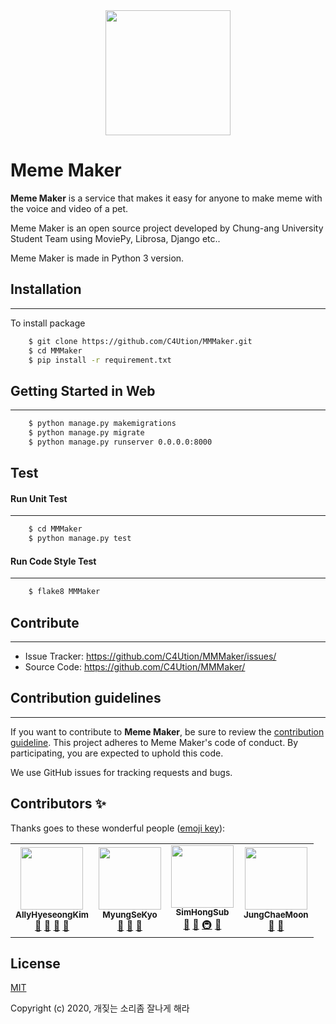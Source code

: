 
<div>
<center>
<img width='200' src="https://avatars0.githubusercontent.com/u/62428937?s=400&u=4f8bd917f4a9ecee79d9ff8fb99d1d0e30db7dbf&v=4">
</center>
</div>

# Meme Maker

**Meme Maker** is a service that makes it easy for anyone to make meme with the voice and video of a pet.

Meme Maker is an open source project developed by Chung-ang University Student Team using MoviePy, Librosa, Django etc..

Meme Maker is made in Python 3 version.

## Installation

---------------
To install package
```bash
    $ git clone https://github.com/C4Ution/MMMaker.git
    $ cd MMMaker
    $ pip install -r requirement.txt
```

## Getting Started in Web

------------------------------
```bash
    $ python manage.py makemigrations
    $ python manage.py migrate
    $ python manage.py runserver 0.0.0.0:8000
```

## Test
#### Run Unit Test

-------------------
```bash
    $ cd MMMaker
    $ python manage.py test
```

#### Run Code Style Test

-------------------
```bash
    $ flake8 MMMaker
```

## Contribute

----------------
* Issue Tracker: https://github.com/C4Ution/MMMaker/issues/
* Source Code: https://github.com/C4Ution/MMMaker/

## Contribution guidelines

-----------------------
If you want to contribute to **Meme Maker**, be sure to review the [contribution guideline](https://github.com/C4Ution/MMMaker/). This project adheres to Meme Maker's code of conduct. By participating, you are expected to uphold this code.

We use GitHub issues for tracking requests and bugs.

## Contributors ✨

Thanks goes to these wonderful people ([emoji key](https://allcontributors.org/docs/en/emoji-key)):

<!-- ALL-CONTRIBUTORS-LIST:START - Do not remove or modify this section -->
<!-- prettier-ignore-start -->
<!-- markdownlint-disable -->
<table>
  <tr>
    <td align="center"><a href="https://github.com/AllyHyeseongKim"><img src="https://avatars2.githubusercontent.com/u/39588623?s=400&u=c2be881fbcf4a86cbc2ce73f514bce611372de14&v=4" width="100px;" alt=""/><br /><sub><b>AllyHyeseongKim</b></sub></a><br /><a href="#question-kentcdodds" title="Answering Questions">💬</a> <a href="https://github.com/all-contributors/all-contributors/commits?author=kentcdodds" title="Documentation">📖</a> <a href="https://github.com/all-contributors/all-contributors/pulls?q=is%3Apr+reviewed-by%3Akentcdodds" title="Reviewed Pull Requests">👀</a> <a href="#talk-kentcdodds" title="Talks">📢</a></td>
    <td align="center"><a href="https://github.com/MyungSeKyo"><img src="https://avatars2.githubusercontent.com/u/26591788?s=400&u=01e86de44181b86b343f7f26a53b00332c7a7a7e&v=4" width="100px;" alt=""/><br /><sub><b>MyungSeKyo</b></sub></a><br /><a href="https://github.com/all-contributors/all-contributors/commits?author=jfmengels" title="Documentation">📖</a> <a href="https://github.com/all-contributors/all-contributors/pulls?q=is%3Apr+reviewed-by%3Ajfmengels" title="Reviewed Pull Requests">👀</a> <a href="#tool-jfmengels" title="Tools">🔧</a></td>
    <td align="center"><a href="https://github.com/SimHongSub"><img src="https://avatars2.githubusercontent.com/u/33109677?s=400&u=505828429d65a332c9017eb423161706d6b13442&v=4" width="100px;" alt=""/><br /><sub><b>SimHongSub</b></sub></a><br /><a href="https://github.com/all-contributors/all-contributors/commits?author=jakebolam" title="Documentation">📖</a> <a href="#tool-jakebolam" title="Tools">🔧</a> <a href="#infra-jakebolam" title="Infrastructure (Hosting, Build-Tools, etc)">🚇</a> <a href="#maintenance-jakebolam" title="Maintenance">🚧</a></td>
    <td align="center"><a href="https://github.com/JungChaeMoon"><img src="https://avatars1.githubusercontent.com/u/47454661?s=400&u=608b69d901efe3841073b9d39475cee57759bc0a&v=4" width="100px;" alt=""/><br /><sub><b>JungChaeMoon</b></sub></a><br /><a href="#design-tbenning" title="Design">🎨</a> <a href="#maintenance-tbenning" title="Maintenance">🚧</a></td>
  </tr>
</table>


## License

[MIT](http://opensource.org/licenses/MIT)

Copyright (c) 2020, 개짖는 소리좀 잘나게 해라